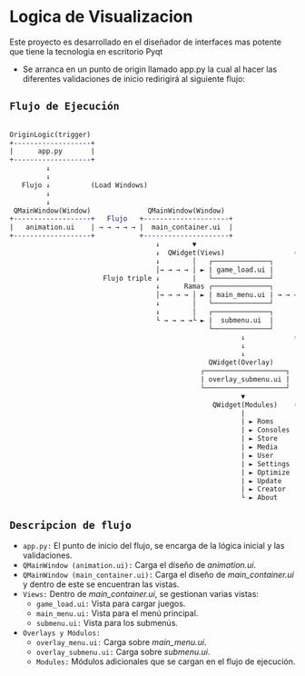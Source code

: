 # Logica de Visualizacion

Este proyecto es desarrollado en el diseñador de interfaces mas potente que tiene la tecnologia en escritorio Pyqt

- Se arranca en un punto de origin llamado app.py la cual al hacer las diferentes validaciones de inicio redirigirá al siguiente flujo:

## `Flujo de Ejecución`

```diff
    
OriginLogic(trigger) 
+-------------------+
|      app.py       |
+-------------------+
         ↓
         ↓
   Flujo ↓          (Load Windows)
         ↓         
         ↓
 QMainWindow(Window)              QMainWindow(Window)
+-------------------+   Flujo   +---------------------+
|   animation.ui    | → → → → → |  main_container.ui  | 
+-------------------+           +---------------------+
                                    ↓        ▼
                                    ↓  QWidget(Views)                 (Load Views)
                                    ↓        │   ┌──────────────┐
                                    │→ → → → │ ► | game_load.ui |
                       Flujo triple ↓        |   └──────────────┘                     
                                    ↓      Ramas ┌──────────────┐                       ┌────────────────────┐
                                    │→ → → → │ ► | main_menu.ui | → → → QWidget(Overlay)|   overlay_menu.ui  |
                                    ↓        │   └──────────────┘                       └────────────────────┘
                                    ↓        │   ┌──────────────┐                        
                                    └ → → → →└ ► |  submenu.ui  |                       
                                                 └──────────────┘  
                                                         ↓            (Load Modules)
                                                         ↓
                                                         ↓
                                                 QWidget(Overlay)
                                               ┌────────────────────┐
                                               | overlay_submenu.ui |
                                               └────────────────────┘
                                                         ▼
                                                  QWidget(Modules)    (Load Microservices)
                                                         |
                                                         | ► Roms
                                                         | ► Consoles
                                                         | ► Store
                                                         | ► Media
                                                         | ► User
                                                         | ► Settings
                                                         | ► Optimize
                                                         | ► Update
                                                         | ► Creator
                                                         └ ► About
```
## `Descripcion de flujo`
- `app.py:` El punto de inicio del flujo, se encarga de la lógica inicial y las validaciones.
- `QMainWindow (animation.ui):` Carga el diseño de *animation.ui*.
- `QMainWindow (main_container.ui):` Carga el diseño de *main_container.ui* y dentro de este se encuentran las vistas.
- `Views:` Dentro de *main_container.ui*, se gestionan varias vistas:
  - `game_load.ui:` Vista para cargar juegos.
  - `main_menu.ui:` Vista para el menú principal.
  - `submenu.ui:` Vista para los submenús.
- `Overlays y Módulos:`
  - `overlay_menu.ui:` Carga sobre *main_menu.ui*.
  - `overlay_submenu.ui:` Carga sobre *submenu.ui*.
  - `Modules:` Módulos adicionales que se cargan en el flujo de ejecución.